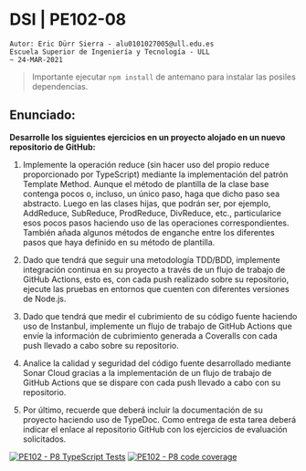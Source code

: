 # DSI | PE102-08  

    Autor: Eric Dürr Sierra - alu0101027005@ull.edu.es
    Escuela Superior de Ingeniería y Tecnología - ULL
    ~ 24-MAR-2021

> Importante ejecutar `npm install` de antemano para instalar las posiles dependencias. 

## Enunciado:



**Desarrolle los siguientes ejercicios en un proyecto alojado en un nuevo repositorio de GitHub:**

1. Implemente la operación reduce (sin hacer uso del propio reduce proporcionado por TypeScript) mediante la implementación del patrón Template Method. Aunque el método de plantilla de la clase base contenga pocos o, incluso, un único paso, haga que dicho paso sea abstracto. Luego en las clases hijas, que podrán ser, por ejemplo, AddReduce, SubReduce, ProdReduce, DivReduce, etc., particularice esos pocos pasos haciendo uso de las operaciones correspondientes. También añada algunos métodos de enganche entre los diferentes pasos que haya definido en su método de plantilla.

2. Dado que tendrá que seguir una metodología TDD/BDD, implemente integración continua en su proyecto a través de un flujo de trabajo de GitHub Actions, esto es, con cada push realizado sobre su repositorio, ejecute las pruebas en entornos que cuenten con diferentes versiones de Node.js.

3. Dado que tendrá que medir el cubrimiento de su código fuente haciendo uso de Instanbul, implemente un flujo de trabajo de GitHub Actions que envíe la información de cubrimiento generada a Coveralls con cada push llevado a cabo sobre su repositorio.

4. Analice la calidad y seguridad del código fuente desarrollado mediante Sonar Cloud gracias a la implementación de un flujo de trabajo de GitHub Actions que se dispare con cada push llevado a cabo con su repositorio.

5. Por último, recuerde que deberá incluir la documentación de su proyecto haciendo uso de TypeDoc.
Como entrega de esta tarea deberá indicar el enlace al repositorio GitHub con los ejercicios de evaluación solicitados.

[![PE102 - P8 TypeScript Tests](https://github.com/Eric-Durr/P08-PE102/actions/workflows/tests.yml/badge.svg)](https://github.com/Eric-Durr/P08-PE102/actions/workflows/tests.yml)
[![PE102 - P8 code  coverage](https://github.com/Eric-Durr/P08-PE102/actions/workflows/coveralls.yml/badge.svg)](https://github.com/Eric-Durr/P08-PE102/actions/workflows/coveralls.yml)

